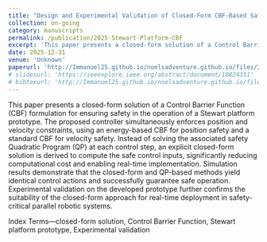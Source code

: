 ```yaml
---
title: "Design and Experimental Validation of Closed-Form CBF-Based Safe Control for Stewart Platform Under Multiple Constraints"
collection: on-going
category: manuscripts
permalink: /publication/2025-Stewart-Platform-CBF
excerpt: 'This paper presents a closed-form solution of a Control Barrier Function (CBF) formulation for ensuring safety in the operation of a Stewart platform prototype.'
date: 2025-12-31
venue: 'Unknown'
paperurl: 'http://Immanuel25.github.io/noelsadventure.github.io/files/2025-Stewart-Platform-CBF.pdf'
# slidesurl: 'https://ieeexplore.ieee.org/abstract/document/10824351'
# bibtexurl: 'http://Immanuel25.github.io/noelsadventure.github.io/files/2025-Stewart-Platform-CBF.bib'
---
```

This paper presents a closed-form solution of a Control Barrier Function (CBF) formulation for ensuring safety in the operation of a Stewart platform prototype.
The proposed controller simultaneously enforces position and velocity constraints, using an energy-based CBF for position safety and a standard CBF for velocity safety.
Instead of solving the associated safety Quadratic Program (QP) at each control step, an explicit closed-form solution is derived to compute the safe control inputs, significantly reducing computational cost and enabling real-time implementation.
Simulation results demonstrate that the closed-form and QP-based methods yield identical control actions and successfully guarantee safe operation.
Experimental validation on the developed prototype further confirms the suitability of the closed-form approach for real-time deployment in safety-critical parallel robotic systems.

Index Terms—closed-form solution, Control Barrier Function, Stewart platform prototype, Experimental validation